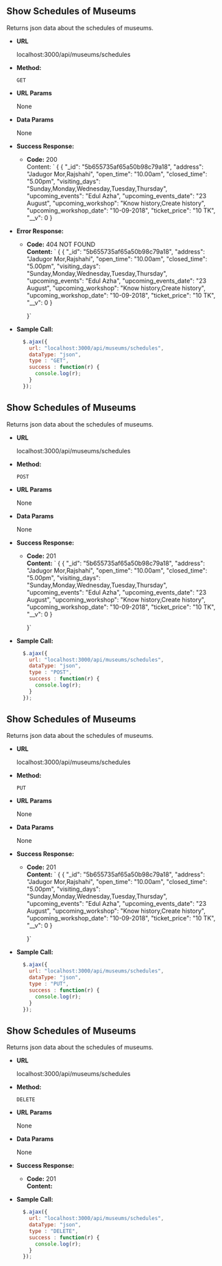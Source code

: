 **Show Schedules of Museums**
----
  Returns json data about the schedules of museums.

* **URL**

  localhost:3000/api/museums/schedules

* **Method:**

  `GET`
  
*  **URL Params**

   None

* **Data Params**

  None

* **Success Response:**

  * **Code:** 200 <br />
    Content: ` { { "_id": "5b655735af65a50b98c79a18", "address": "Jadugor Mor,Rajshahi", "open_time": "10.00am", "closed_time": "5.00pm", "visiting_days": "Sunday,Monday,Wednesday,Tuesday,Thursday", "upcoming_events": "Edul Azha", "upcoming_events_date": "23 August", "upcoming_workshop": "Know history,Create history", "upcoming_workshop_date": "10-09-2018", "ticket_price": "10 TK", "__v": 0 }


 
* **Error Response:**

  * **Code:** 404 NOT FOUND <br />
    **Content:** `
    { 
       {
        "_id": "5b655735af65a50b98c79a18",
        "address": "Jadugor Mor,Rajshahi",
        "open_time": "10.00am",
        "closed_time": "5.00pm",
        "visiting_days": "Sunday,Monday,Wednesday,Tuesday,Thursday",
        "upcoming_events": "Edul Azha",
        "upcoming_events_date": "23 August",
        "upcoming_workshop": "Know history,Create history",
        "upcoming_workshop_date": "10-09-2018",
        "ticket_price": "10 TK",
        "__v": 0
       }
    
    }`



* **Sample Call:**

  ```javascript
    $.ajax({
      url: "localhost:3000/api/museums/schedules",
      dataType: "json",
      type : "GET",
      success : function(r) {
        console.log(r);
      }
    });
  ```

**Show Schedules of Museums**
----
  Returns json data about the schedules of museums.

* **URL**

  localhost:3000/api/museums/schedules

* **Method:**

  `POST`
  
*  **URL Params**

   None

* **Data Params**

  None

* **Success Response:**

  * **Code:** 201 <br />
    **Content:** `
    { 
       {
        "_id": "5b655735af65a50b98c79a18",
        "address": "Jadugor Mor,Rajshahi",
        "open_time": "10.00am",
        "closed_time": "5.00pm",
        "visiting_days": "Sunday,Monday,Wednesday,Tuesday,Thursday",
        "upcoming_events": "Edul Azha",
        "upcoming_events_date": "23 August",
        "upcoming_workshop": "Know history,Create history",
        "upcoming_workshop_date": "10-09-2018",
        "ticket_price": "10 TK",
        "__v": 0
       }
    
    }`



* **Sample Call:**

  ```javascript
    $.ajax({
      url: "localhost:3000/api/museums/schedules",
      dataType: "json",
      type : "POST",
      success : function(r) {
        console.log(r);
      }
    });
  ```


**Show Schedules of Museums**
----
  Returns json data about the schedules of museums.

* **URL**

  localhost:3000/api/museums/schedules

* **Method:**

  `PUT`
  
*  **URL Params**

   None

* **Data Params**

  None

* **Success Response:**

  * **Code:** 201 <br />
    **Content:** `
    { 
       {
        "_id": "5b655735af65a50b98c79a18",
        "address": "Jadugor Mor,Rajshahi",
        "open_time": "10.00am",
        "closed_time": "5.00pm",
        "visiting_days": "Sunday,Monday,Wednesday,Tuesday,Thursday",
        "upcoming_events": "Edul Azha",
        "upcoming_events_date": "23 August",
        "upcoming_workshop": "Know history,Create history",
        "upcoming_workshop_date": "10-09-2018",
        "ticket_price": "10 TK",
        "__v": 0
       }
    
    }`



* **Sample Call:**

  ```javascript
    $.ajax({
      url: "localhost:3000/api/museums/schedules",
      dataType: "json",
      type : "PUT",
      success : function(r) {
        console.log(r);
      }
    });
  ```

**Show Schedules of Museums**
----
  Returns json data about the schedules of museums.

* **URL**

  localhost:3000/api/museums/schedules

* **Method:**

  `DELETE`
  
*  **URL Params**

   None

* **Data Params**

  None

* **Success Response:**

  * **Code:** 201 <br />
    **Content:** 



* **Sample Call:**

  ```javascript
    $.ajax({
      url: "localhost:3000/api/museums/schedules",
      dataType: "json",
      type : "DELETE",
      success : function(r) {
        console.log(r);
      }
    });
  ```


